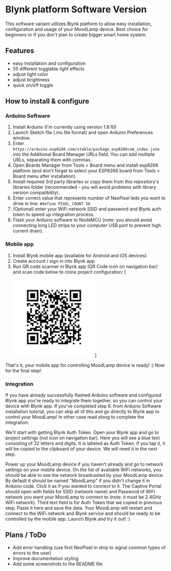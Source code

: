 # Blynk platform Software Version

This software variant utilizes Blynk platform to allow easy installation, configuration and usage of your MoodLamp device. Best choice for beginners or if you don't plan to create bigger smart home system.

## Features
- easy installation and configuration
- 55 different togglable light effects
- adjust light color
- adjust brightness
- quick on/off toggle

## How to install & configure

### Arduino Software

1. Install Arduino (I'm currently using version 1.8.10)
2. Launch Sketch file (.ino file format) and open Arduino Preferences window.
3. Enter `https://arduino.esp8266.com/stable/package_esp8266com_index.json` into the Additional Board Manager URLs field. You can add multiple URLs, separating them with commas.
4. Open Boards Manager from Tools > Board menu and install esp8266 platform (and don't forget to select your ESP8266 board from Tools > Board menu after installation).
4. Install required 3rd party libraries or copy them from this repository's libraries folder (recommended - you will avoid problems with library version compatibility).
5. Enter correct value that represents number of NeoPixel leds you want to drive in line:
`#define PIXEL_COUNT 36`
6. (Optional) enter your WiFi network SSID and password and Blynk auth token to speed up integration process.
7. Flash your Arduino software to NodeMCU (note: you should avoid connecting long LED strips to your computer USB port to prevent high current drain).

### Mobile app

1. Install Blynk mobile app (available for Android and iOS devices)
2. Create account / sign in into Blynk app
3. Run QR code scanner in Blynk app (QR Code icon on navigation bar) and scan code below to clone project configuration:
[![Clone Blynk Project Configuration](https://github.com/przygodyzkodem/MoodLamp/blob/master/Image%20Resources/blynk_app_configuration.jpeg?raw=true)]

That's it, your mobile app for controlling MoodLamp device is ready! :) Now for the final step!

### Integration

If you have already successfully flashed Arduino software and configured Blynk app you're ready to integrate them together, so you can control your device with Blynk app. If you've completed step 6. from Arduino Software installation tutorial, you can skip all of this and go directly to Blynk app to control your MoodLamp! In other case read along to complete the integration.

We'll start with getting Blynk Auth Token. Open your Blynk app and go to project settings (nut icon on navigation bar). Here you will see a blue text consisting of 32 letters and digits. It is labeled as Auth Token. If you tap it, it will be copied to the clipboard of your device. We will need it in the next step.

Power up your MoodLamp device if you haven't already and go to network settings on your mobile device. On the list of available WiFi networks, you should be able to see the network broadcasted by your MoodLamp device. By default it should be named "MoodLamp" if you didn't change it in Arduino code. Click it as if you wanted to connect to it. The Captive Portal should open with fields for SSID (network name) and Password of WiFi network you want your MoodLamp to connect to (note: it must be 2.4GHz WiFi network). Third text field is for Auth Token that we copied in previous step. Paste it here and save the data. Your MoodLamp will restart and connect to the WiFi network and Blynk service and should be ready to be controlled by the mobile app. Launch Blynk and try it out! :) 

## Plans / ToDo
- Add error handling (use first NeoPixel in strip to signal common types of errors to the user)
- Improve documentation styling
- Add some screenshots to the README file
